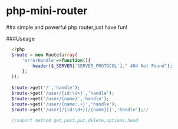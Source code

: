 # php-mini-router
##a simple and powerful php router,just have fun!

###Useage
```php
  <?php
  $route = new Route(array(
      'errorHandle'=>function(){
          header($_SERVER['SERVER_PROTOCOL']." 404 Not Found");
      };
  ));
  
  $route->get('/','handle');
  $route->get('/user/{id:\d+}','handle');
  $route->get('/user/{name}','handle');
  $route->get('/user/{name:.+}','handle');
  $route->get('/user[/{id:\d+}[/{name}]]','handle');//
  
  //suport method get,post,put,delete,options,head
```
